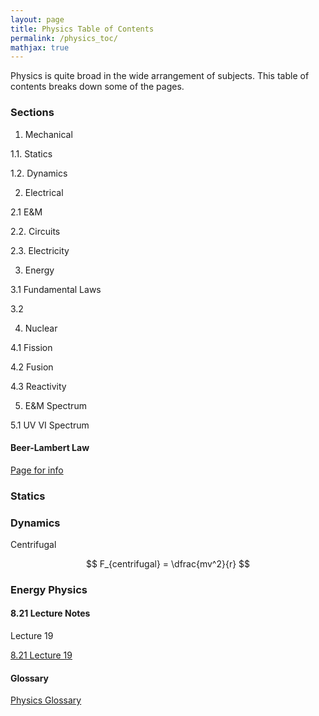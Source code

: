 ```yaml
---
layout: page
title: Physics Table of Contents
permalink: /physics_toc/
mathjax: true
---
```


Physics is quite broad in the wide arrangement of subjects. 
This table of contents breaks down some of the pages.

### Sections
1. Mechanical

1.1. Statics

1.2. Dynamics

2. Electrical

2.1 E&M

2.2. Circuits

2.3. Electricity

3. Energy

3.1 Fundamental Laws

3.2 

4. Nuclear 

4.1 Fission

4.2 Fusion 

4.3 Reactivity

5. E&M Spectrum

5.1 UV VI Spectrum

#### Beer-Lambert Law
<a href="/beerlambert/">Page for info</a>


### Statics

### Dynamics

Centrifugal

$$
 F_{centrifugal} = \dfrac{mv^2}{r}
$$

### Energy Physics



#### 8.21 Lecture Notes

Lecture 19

<a href="/821L19/">8.21 Lecture 19</a>

#### Glossary

<a href="/physicsglossary/"> Physics Glossary </a>
